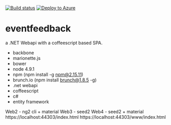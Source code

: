 [![Build status](https://ci.appveyor.com/api/projects/status/46uy2i853r8qhvp0/branch/master?svg=true)](https://ci.appveyor.com/project/vip32/eventfeedback/branch/master)
[![Deploy to Azure](http://azuredeploy.net/deploybutton.png)](https://azuredeploy.net/)

# eventfeedback

a .NET Webapi with a coffeescript based SPA.

- backbone
- marionette.js
- bower
- node 4.9.1
- npm (npm install -g npm@2.15.11)
- brunch.io (npm install brunch@1.8.5 -g)
- .net webapi
- coffeescript
- c#
- entity framework

Web2 - ng2 cli + material
Web3 - seed2
Web4 - seed2 + material
https://localhost:44303/index.html
https://localhost:44303/www/index.html
